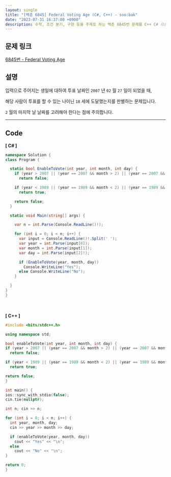 ```yaml
---
layout: single
title: "[백준 6845] Federal Voting Age (C#, C++) - soo:bak"
date: "2023-07-31 16:37:00 +0900"
description: 수학, 조건 분기, 구현 등을 주제로 하는 백준 6845번 문제를 C++ C# 으로 풀이 및 해설
---
```


## 문제 링크
  [6845번 - Federal Voting Age](https://www.acmicpc.net/problem/6845)

## 설명
입력으로 주어지는 생일에 대하여 투표 날짜인 `2007` 년 `02` 월 `27` 일이 되었을 때, <br>

해당 사람이 투표를 할 수 있는 나이닌 `18` 세에 도달했는지를 판별하는 문제입니다. <br>

`2` 월의 마지막 날 날짜를 고려해야 한다는 점에 주의합니다. <br>

- - -

## Code
<b>[ C# ] </b>
<br>

  ```c#
namespace Solution {
  class Program {

    static bool EnableToVote(int year, int month, int day) {
      if (year > 2007 || (year == 2007 && month > 2) || (year == 2007 && month == 2 && day > 27))
        return false;

      if (year < 1989 || (year == 1989 && month < 2) || (year == 1989 && month == 2 && day <= 27))
        return true;

      return false;
    }

    static void Main(string[] args) {

      var n = int.Parse(Console.ReadLine()!);

      for (int i = 0; i < n; i++) {
        var input = Console.ReadLine()!.Split(' ');
        var year = int.Parse(input[0]);
        var month = int.Parse(input[1]);
        var day = int.Parse(input[2]!);

        if (EnableToVote(year, month, day))
          Console.WriteLine("Yes");
        else Console.WriteLine("No");
      }

    }
  }
}
  ```
<br><br>
<b>[ C++ ] </b>
<br>

  ```c++
#include <bits/stdc++.h>

using namespace std;

bool enableToVote(int year, int month, int day) {
  if (year > 2007 || (year == 2007 && month > 2) || (year == 2007 && month == 2 && day > 27))
    return false;

  if (year < 1989 || (year == 1989 && month < 2) || (year == 1989 && month == 2 && day <= 27))
    return true;

  return false;
}

int main() {
  ios::sync_with_stdio(false);
  cin.tie(nullptr);

  int n; cin >> n;

  for (int i = 0; i < n; i++) {
    int year, month, day;
    cin >> year >> month >> day;

    if (enableToVote(year, month, day))
      cout << "Yes" << "\n";
    else
      cout << "No" << "\n";
  }

  return 0;
}
  ```
